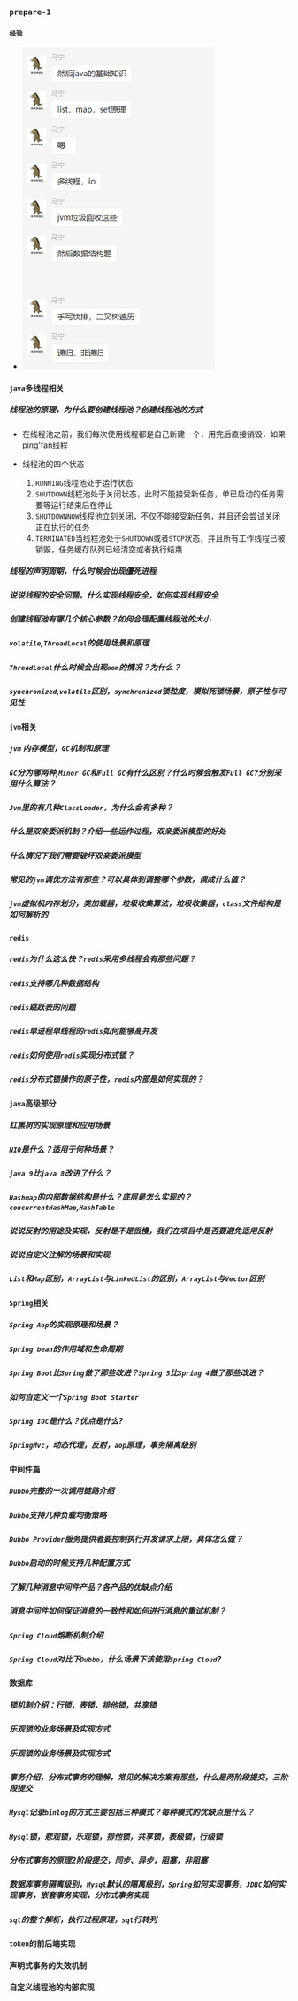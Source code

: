 ### `prepare-1`



#### `经验`

* ![](prepare01.png)

#### `java`多线程相关

##### 线程池的原理，为什么要创建线程池？创建线程池的方式

* 在线程池之前，我们每次使用线程都是自己新建一个，用完后直接销毁，如果ping'fan线程

* 线程池的四个状态
  1. `RUNNING`线程池处于运行状态
  2. `SHUTDOWN`线程池处于关闭状态，此时不能接受新任务，单已启动的任务需要等运行结束后在停止
  3. `SHUTDOWNNOW`线程池立刻关闭，不仅不能接受新任务，并且还会尝试关闭正在执行的任务
  4. `TERMINATED`当线程池处于`SHUTDOWN`或者`STOP`状态，并且所有工作线程已被销毁，任务缓存队列已经清空或者执行结束





##### 线程的声明周期，什么时候会出现僵死进程



##### 说说线程的安全问题，什么实现线程安全，如何实现线程安全





##### 创建线程池有哪几个核心参数？如何合理配置线程池的大小





##### `volatile`,`ThreadLocal`的使用场景和原理



##### `ThreadLocal`什么时候会出现`oom`的情况？为什么？





##### `synchronized`,`volatile`区别，`synchronized`锁粒度，模拟死锁场景，原子性与可见性



#### `jvm`相关

##### `jvm`	内存模型，`GC`机制和原理





##### `GC`分为哪两种,`Minor GC`和`Full GC`有什么区别？什么时候会触发`Full GC`?分别采用什么算法？



##### `Jvm`里的有几种`ClassLoader`，为什么会有多种？





##### 什么是双亲委派机制？介绍一些运作过程，双亲委派模型的好处





##### 什么情况下我们需要破坏双亲委派模型





##### 常见的`jvm`调优方法有那些？可以具体到调整哪个参数，调成什么值？





##### `jvm`虚拟机内存划分，类加载器，垃圾收集算法，垃圾收集器，`class`文件结构是如何解析的







#### `redis`

##### `redis`为什么这么快？`redis`采用多线程会有那些问题？





##### `redis`支持哪几种数据结构





##### `redis`跳跃表的问题



##### `redis`单进程单线程的`redis`如何能够高并发





##### `redis`如何使用`redis`实现分布式锁？





##### `redis`分布式锁操作的原子性，`redis`内部是如何实现的？





#### `java`高级部分



##### 红黑树的实现原理和应用场景



##### `NIO`是什么？适用于何种场景？



##### `java 9`比`java 8`改进了什么？



##### `Hashmap`的内部数据结构是什么？底层是怎么实现的？**`concurrentHashMap`**,`HashTable`





##### 说说反射的用途及实现，反射是不是很慢，我们在项目中是否要避免适用反射



##### 说说自定义注解的场景和实现



##### `List`和`Map`区别，`ArrayList`与`LinkedList`的区别，`ArrayList`与`Vector`区别



#### `Spring`相关



#####  `Spring Aop`的实现原理和场景？



##### `Spring bean`的作用域和生命周期



##### `Spring Boot`比`Spring`做了那些改进？`Spring 5`比`Spring 4`做了那些改进？





##### 如何自定义一个`Spring Boot Starter`



##### `Spring IOC`是什么？优点是什么?





##### `SpringMvc`，动态代理，反射，`aop`原理，事务隔离级别





#### 中间件篇



##### `Dubbo`完整的一次调用链路介绍



##### `Dubbo`支持几种负载均衡策略



##### `Dubbo Provider`服务提供者要控制执行并发请求上限，具体怎么做？





##### `Dubbo`启动的时候支持几种配置方式





##### 了解几种消息中间件产品？各产品的优缺点介绍



##### 消息中间件如何保证消息的一致性和如何进行消息的重试机制？







##### `Spring Cloud`熔断机制介绍





##### `Spring Cloud`对比下`Dubbo`，什么场景下该使用`Spring Cloud`?









#### 数据库



##### 锁机制介绍：行锁，表锁，排他锁，共享锁

##### 乐观锁的业务场景及实现方式





##### 乐观锁的业务场景及实现方式



##### 事务介绍，分布式事务的理解，常见的解决方案有那些，什么是两阶段提交，三阶段提交



##### `Mysql`记录`binlog`的方式主要包括三种模式？每种模式的优缺点是什么？





##### `Mysql`锁，悲观锁，乐观锁，排他锁，共享锁，表级锁，行级锁





##### 分布式事务的原理2阶段提交，同步、异步，阻塞，非阻塞





##### 数据库事务隔离级别，`Mysql`默认的隔离级别，`Spring`如何实现事务，`JDBC`如何实现事务，嵌套事务实现，分布式事务实现





##### `sql`的整个解析，执行过程原理，`sql`行转列







#### `token`的前后端实现





#### 声明式事务的失效机制



#### 自定义线程池的内部实现

